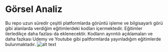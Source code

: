 # Görsel Analiz
Bu repo uzun süredir çeşitli platformlarda görüntü işleme ve bilgisayarlı görü gibi alanlarda verdiğim eğitimlerdeki kodları içermektedir. Eğitimler ilerledikçe daha fazlası da eklenecektir. Kodların ayrıntılı açıklamaları ve daha fazkası Udemy ve Youtube gibi paltformlarda yayınladığım eğitimlerde bulunmaktadır.
![alt text](https://secureservercdn.net/160.153.137.210/s97.c17.myftpupload.com/wp-content/uploads/SLIDER-Appen_image_annotation_05-1024x548.jpg)
